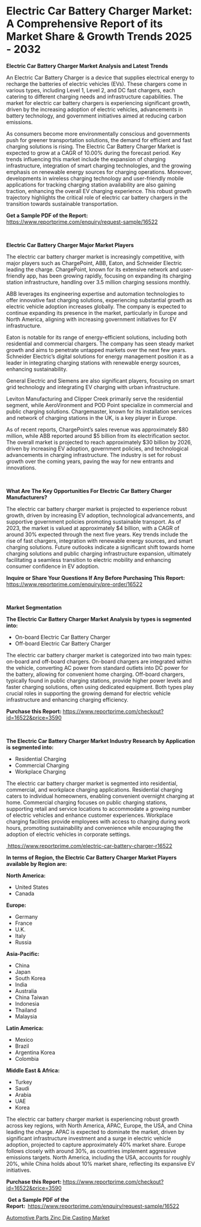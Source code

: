 <p><h1>Electric Car Battery Charger Market: A Comprehensive Report of its Market Share & Growth Trends 2025 - 2032</h1></p><p><strong>Electric Car Battery Charger Market Analysis and Latest Trends</strong></p>
<p><p>An Electric Car Battery Charger is a device that supplies electrical energy to recharge the batteries of electric vehicles (EVs). These chargers come in various types, including Level 1, Level 2, and DC fast chargers, each catering to different charging needs and infrastructure capabilities. The market for electric car battery chargers is experiencing significant growth, driven by the increasing adoption of electric vehicles, advancements in battery technology, and government initiatives aimed at reducing carbon emissions. </p><p>As consumers become more environmentally conscious and governments push for greener transportation solutions, the demand for efficient and fast charging solutions is rising. The Electric Car Battery Charger Market is expected to grow at a CAGR of 10.00% during the forecast period. Key trends influencing this market include the expansion of charging infrastructure, integration of smart charging technologies, and the growing emphasis on renewable energy sources for charging operations. Moreover, developments in wireless charging technology and user-friendly mobile applications for tracking charging station availability are also gaining traction, enhancing the overall EV charging experience. This robust growth trajectory highlights the critical role of electric car battery chargers in the transition towards sustainable transportation.</p></p>
<p><strong>Get a Sample PDF of the Report:&nbsp;</strong> <a href="https://www.reportprime.com/enquiry/request-sample/16522?utm_campaign=2447&utm_medium=2&utm_source=Github&utm_content=ia&utm_term=17032025&utm_id=electric-car-battery-charger">https://www.reportprime.com/enquiry/request-sample/16522</a></p>
<p>&nbsp;</p>
<p><strong>Electric Car Battery Charger Major Market Players</strong></p>
<p><p>The electric car battery charger market is increasingly competitive, with major players such as ChargePoint, ABB, Eaton, and Schneider Electric leading the charge. ChargePoint, known for its extensive network and user-friendly app, has been growing rapidly, focusing on expanding its charging station infrastructure, handling over 3.5 million charging sessions monthly.</p><p>ABB leverages its engineering expertise and automation technologies to offer innovative fast charging solutions, experiencing substantial growth as electric vehicle adoption increases globally. The company is expected to continue expanding its presence in the market, particularly in Europe and North America, aligning with increasing government initiatives for EV infrastructure.</p><p>Eaton is notable for its range of energy-efficient solutions, including both residential and commercial chargers. The company has seen steady market growth and aims to penetrate untapped markets over the next few years. Schneider Electric’s digital solutions for energy management position it as a leader in integrating charging stations with renewable energy sources, enhancing sustainability.</p><p>General Electric and Siemens are also significant players, focusing on smart grid technology and integrating EV charging with urban infrastructure. </p><p>Leviton Manufacturing and Clipper Creek primarily serve the residential segment, while AeroVironment and POD Point specialize in commercial and public charging solutions. Chargemaster, known for its installation services and network of charging stations in the UK, is a key player in Europe.</p><p>As of recent reports, ChargePoint’s sales revenue was approximately $80 million, while ABB reported around $5 billion from its electrification sector. The overall market is projected to reach approximately $30 billion by 2026, driven by increasing EV adoption, government policies, and technological advancements in charging infrastructure. The industry is set for robust growth over the coming years, paving the way for new entrants and innovations.</p></p>
<p>&nbsp;</p>
<p><strong>What Are The Key Opportunities For Electric Car Battery Charger Manufacturers?</strong></p>
<p><p>The electric car battery charger market is projected to experience robust growth, driven by increasing EV adoption, technological advancements, and supportive government policies promoting sustainable transport. As of 2023, the market is valued at approximately $4 billion, with a CAGR of around 30% expected through the next five years. Key trends include the rise of fast chargers, integration with renewable energy sources, and smart charging solutions. Future outlooks indicate a significant shift towards home charging solutions and public charging infrastructure expansion, ultimately facilitating a seamless transition to electric mobility and enhancing consumer confidence in EV adoption.</p></p>
<p><strong>Inquire or Share Your Questions If Any Before Purchasing This Report:</strong> <a href="https://www.reportprime.com/enquiry/pre-order/16522?utm_campaign=2447&utm_medium=2&utm_source=Github&utm_content=ia&utm_term=17032025&utm_id=electric-car-battery-charger">https://www.reportprime.com/enquiry/pre-order/16522</a></p>
<p>&nbsp;</p>
<p><strong>Market Segmentation</strong></p>
<p><strong>The Electric Car Battery Charger Market Analysis by types is segmented into:</strong></p>
<p><ul><li>On-board Electric Car Battery Charger</li><li>Off-board Electric Car Battery Charger</li></ul></p>
<p><p>The electric car battery charger market is categorized into two main types: on-board and off-board chargers. On-board chargers are integrated within the vehicle, converting AC power from standard outlets into DC power for the battery, allowing for convenient home charging. Off-board chargers, typically found in public charging stations, provide higher power levels and faster charging solutions, often using dedicated equipment. Both types play crucial roles in supporting the growing demand for electric vehicle infrastructure and enhancing charging efficiency.</p></p>
<p><strong>Purchase this Report:&nbsp;</strong><a href="https://www.reportprime.com/checkout?id=16522&price=3590&utm_campaign=2447&utm_medium=2&utm_source=Github&utm_content=ia&utm_term=17032025&utm_id=electric-car-battery-charger">https://www.reportprime.com/checkout?id=16522&price=3590</a></p>
<p>&nbsp;</p>
<p><strong>The Electric Car Battery Charger Market Industry Research by Application is segmented into:</strong></p>
<p><ul><li>Residential Charging</li><li>Commercial Charging</li><li>Workplace Charging</li></ul></p>
<p><p>The electric car battery charger market is segmented into residential, commercial, and workplace charging applications. Residential charging caters to individual homeowners, enabling convenient overnight charging at home. Commercial charging focuses on public charging stations, supporting retail and service locations to accommodate a growing number of electric vehicles and enhance customer experiences. Workplace charging facilities provide employees with access to charging during work hours, promoting sustainability and convenience while encouraging the adoption of electric vehicles in corporate settings.</p></p>
<p><a href="https://www.reportprime.com/electric-car-battery-charger-r16522?utm_campaign=2447&utm_medium=2&utm_source=Github&utm_content=ia&utm_term=17032025&utm_id=electric-car-battery-charger">&nbsp;https://www.reportprime.com/electric-car-battery-charger-r16522</a></p>
<p><strong>In terms of Region, the Electric Car Battery Charger Market Players available by Region are:</strong></p>
<p>
    <p> <strong> North America: </strong>
        <ul>
            <li>United States</li>
            <li>Canada</li>
        </ul>
        </p> 
    <p> <strong> Europe: </strong>
        <ul>
            <li>Germany</li>
            <li>France</li>
            <li>U.K.</li>
            <li>Italy</li>
            <li>Russia</li>
        </ul>
        </p> 
    <p> <strong> Asia-Pacific: </strong>
        <ul>
            <li>China</li>
            <li>Japan</li>
            <li>South Korea</li>
            <li>India</li>
            <li>Australia</li>
            <li>China Taiwan</li>
            <li>Indonesia</li>
            <li>Thailand</li>
            <li>Malaysia</li>
        </ul>
        </p> 
    <p> <strong> Latin America: </strong>
        <ul>
            <li>Mexico</li>
            <li>Brazil</li>
            <li>Argentina Korea</li>
            <li>Colombia</li>
        </ul>
        </p> 
    <p> <strong> Middle East & Africa: </strong>
        <ul>
            <li>Turkey</li>
            <li>Saudi</li>
            <li>Arabia</li>
            <li>UAE</li>
            <li>Korea</li>
        </ul>
    </p>
    </p>
<p><p>The electric car battery charger market is experiencing robust growth across key regions, with North America, APAC, Europe, the USA, and China leading the charge. APAC is expected to dominate the market, driven by significant infrastructure investment and a surge in electric vehicle adoption, projected to capture approximately 40% market share. Europe follows closely with around 30%, as countries implement aggressive emissions targets. North America, including the USA, accounts for roughly 20%, while China holds about 10% market share, reflecting its expansive EV initiatives.</p></p>
<p><strong>Purchase this Report: </strong><a href="https://www.reportprime.com/checkout?id=16522&price=3590&utm_campaign=2447&utm_medium=2&utm_source=Github&utm_content=ia&utm_term=17032025&utm_id=electric-car-battery-charger">https://www.reportprime.com/checkout?id=16522&price=3590</a></p>
<p>&nbsp;<strong>Get a Sample PDF of the Report:&nbsp;&nbsp;</strong><a href="https://www.reportprime.com/enquiry/request-sample/16522?utm_campaign=2447&utm_medium=2&utm_source=Github&utm_content=ia&utm_term=17032025&utm_id=electric-car-battery-charger">https://www.reportprime.com/enquiry/request-sample/16522</a></p>
<p><strong></strong></p>
<p><p><a href="https://github.com/edacruz6/Market-Research-Report-List-1/blob/main/automotive-parts-zinc-die-casting-market.md?utm_campaign=2447&utm_medium=2&utm_source=Github&utm_content=ia&utm_term=17032025&utm_id=electric-car-battery-charger">Automotive Parts Zinc Die Casting Market</a></p></p>